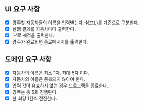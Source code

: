 ## UI 요구 사항

- [x] 경주할 자동차들의 이름을 입력받는다. 쉼표(,)를 기준으로 구분한다.
- [x] 실행 결과를 자동차마다 출력한다.
- [x] '-'로 궤적을 출력한다.
- [x] 경주가 완료되면 종료메시지를 출력한다.

## 도메인 요구 사항

- [x] 자동차의 이름은 최소 1자, 최대 5자 이다.
- [x] 자동차의 이름은 중복되지 않아야 한다.
- [x] 입력 값이 유효하지 않는 경우 프로그램을 종료한다.
- [x] 경주는 총 5회 진행된다.
- [x] 한 회당 1칸씩 전진한다.
